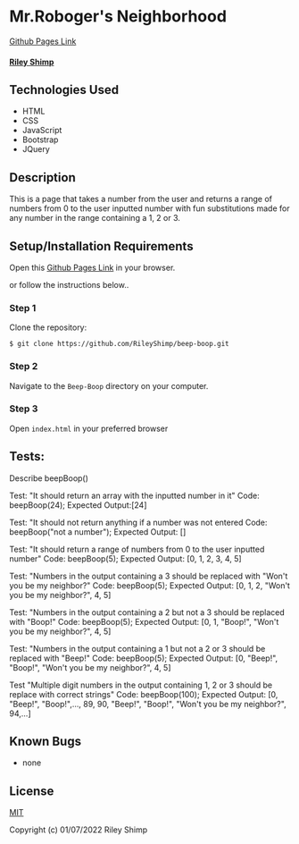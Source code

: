 # Mr.Roboger's Neighborhood

[Github Pages Link](https://rileyshimp.github.io/beep-boop/)

#### [Riley Shimp](https://www.github.com/rileyshimp)

## Technologies Used

* HTML
* CSS
* JavaScript
* Bootstrap
* JQuery

## Description
This is a page that takes a number from the user and returns a range of numbers from 0 to the user inputted number with fun substitutions made for any number in the range containing a 1, 2 or 3.

## Setup/Installation Requirements

Open this [Github Pages Link](https://rileyshimp.github.io/beep-boop/) in your browser.

or follow the instructions below..

### Step 1
Clone the repository:
``` 
$ git clone https://github.com/RileyShimp/beep-boop.git 
```
### Step 2
Navigate to the `Beep-Boop` directory on your computer.
### Step 3
Open `index.html` in your preferred browser

## Tests:

Describe beepBoop()

Test: "It should return an array with the inputted number in it"
Code: beepBoop(24);
Expected Output:[24]

Test: "It should not return anything if a number was not entered
Code: beepBoop("not a number");
Expected Output: []

Test: "It should return a range of numbers from 0 to the user inputted number"
Code: beepBoop(5);
Expected Output: [0, 1, 2, 3, 4, 5]

Test: "Numbers in the output containing a 3 should be replaced with "Won't you be my neighbor?"
Code: beepBoop(5);
Expected Output: [0, 1, 2, "Won't you be my neighbor?", 4, 5]

Test: "Numbers in the output containing a 2 but not a 3 should be replaced with "Boop!"
Code: beepBoop(5);
Expected Output: [0, 1, "Boop!", "Won't you be my neighbor?", 4, 5]

Test: "Numbers in the output containing a 1 but not a 2 or 3 should be replaced with "Beep!"
Code: beepBoop(5);
Expected Output: [0, "Beep!", "Boop!", "Won't you be my neighbor?", 4, 5]

Test "Multiple digit numbers in the output containing 1, 2 or 3 should be replace with correct strings"
Code: beepBoop(100);
Expected Output: [0, "Beep!", "Boop!",..., 89, 90, "Beep!", "Boop!", "Won't you be my neighbor?", 94,...]

## Known Bugs

* none

## License

[MIT](https://opensource.org/licenses/MIT)

Copyright (c) 01/07/2022 Riley Shimp